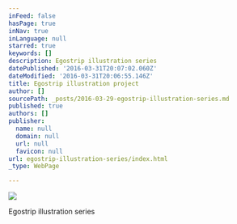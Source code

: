 ```yaml
---
inFeed: false
hasPage: true
inNav: true
inLanguage: null
starred: true
keywords: []
description: Egostrip illustration series
datePublished: '2016-03-31T20:07:02.060Z'
dateModified: '2016-03-31T20:06:55.146Z'
title: Egostrip illustration project
author: []
sourcePath: _posts/2016-03-29-egostrip-illustration-series.md
published: true
authors: []
publisher:
  name: null
  domain: null
  url: null
  favicon: null
url: egostrip-illustration-series/index.html
_type: WebPage

---
```

![](https://the-grid-user-content.s3-us-west-2.amazonaws.com/bfe7b14d-a3f2-41e2-9a2c-a6c7a7cfc210.jpg)

Egostrip illustration series